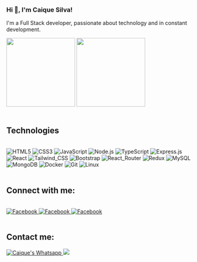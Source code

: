 ### Hi 👋, I'm Caique Silva!

I'm a Full Stack developer, passionate about technology and in constant development.

<div style='display: inline_block'>
  <img height='180' src='https://github-readme-stats.vercel.app/api?username=caiquesilva12&show_icons=true&theme=dracula'>
  <img height='180' src='https://github-readme-stats.vercel.app/api/top-langs/?username=caiquesilva12&layout=compact&theme=dracula'>
</div></br>

## Technologies

<div style='display: inline_block'></br>
  <img aling='center' alt='HTML5' src='https://img.shields.io/badge/HTML5-E34F26?style=for-the-badge&logo=html5&logoColor=white'>
  <img aling='center' alt='CSS3' src='https://img.shields.io/badge/CSS3-1572B6?style=for-the-badge&logo=css3&logoColor=white'>
  <img aling='center' alt='JavaScript' src='https://img.shields.io/badge/JavaScript-F7DF1E?style=for-the-badge&logo=javascript&logoColor=black'>
  <img aling='center' alt='Node.js' src='https://img.shields.io/badge/Node.js-43853D?style=for-the-badge&logo=node.js&logoColor=white'>
  <img aling='center' alt='TypeScript' src='https://img.shields.io/badge/TypeScript-007ACC?style=for-the-badge&logo=typescript&logoColor=white'>
  <img aling='center' alt='Express.js' src='https://img.shields.io/badge/Express.js-404D59?style=for-the-badge'>
  <img aling='center' alt='React' src='https://img.shields.io/badge/React-20232A?style=for-the-badge&logo=react&logoColor=61DAFB'>
  <img aling='center' alt='Tailwind_CSS' src='https://img.shields.io/badge/Tailwind_CSS-38B2AC?style=for-the-badge&logo=tailwind-css&logoColor=white'>
  <img aling='center' alt='Bootstrap' src='https://img.shields.io/badge/Bootstrap-563D7C?style=for-the-badge&logo=bootstrap&logoColor=white'>
  <img aling='center' alt='React_Router' src='https://img.shields.io/badge/React_Router-CA4245?style=for-the-badge&logo=react-router&logoColor=white'>
  <img aling='center' alt='Redux' src='https://img.shields.io/badge/Redux-593D88?style=for-the-badge&logo=redux&logoColor=white'>
  <img aling='center' alt='MySQL' src='https://img.shields.io/badge/MySQL-00000F?style=for-the-badge&logo=mysql&logoColor=white'>
  <img aling='center' alt='MongoDB' src='https://img.shields.io/badge/MongoDB-4EA94B?style=for-the-badge&logo=mongodb&logoColor=white'>
  <img aling='center' alt='Docker' src='https://img.shields.io/badge/Docker-2496ED?style=for-the-badge&logo=docker&logoColor=white'>
  <img aling='center' alt='Git' src='https://img.shields.io/badge/Git-E34F26?style=for-the-badge&logo=git&logoColor=white'>
  <img aling='center' alt='Linux' src='https://img.shields.io/badge/Linux-E34F26?style=for-the-badge&logo=linux&logoColor=black'>
</div></br>

## Connect with me:

<div style='display: inline_block'></br>
  <a href='https://www.facebook.com/caiquesilva12'>
  <img aling='center' alt='Facebook' src='https://img.shields.io/badge/Facebook-1877F2?style=for-the-badge&logo=facebook&logoColor=white'/>
  </a>
  <a href='https://www.instagram.com/caiqueasilva12/'>
  <img aling='center' alt='Facebook' src='https://img.shields.io/badge/Instagram-E4405F?style=for-the-badge&logo=instagram&logoColor=white'/>
  </a>
  <a href='https://www.linkedin.com/in/caique-silva-54759313b/'>
  <img aling='center' alt='Facebook' src='https://img.shields.io/badge/LinkedIn-0077B5?style=for-the-badge&logo=linkedin&logoColor=white'/>
  </a>
</div></br>

## Contact me:

 <a href="https://api.whatsapp.com/send/?phone=5527997364617&text&app_absent=0">
  <img aling="left" alt="Caique's Whatsapp" src="https://img.shields.io/badge/WhatsApp-25D366?style=for-the-badge&logo=whatsapp&logoColor=white" />
</a>
<a href = "mailto:caiquesilva0812@gmail.com">
  <img src="https://img.shields.io/badge/-Gmail-%23333?style=for-the-badge&logo=gmail&logoColor=white" target="_blank">
</a>






